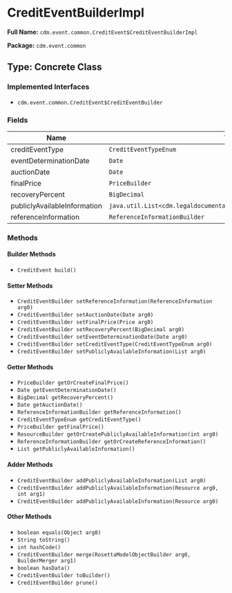 # CreditEventBuilderImpl

**Full Name:** `cdm.event.common.CreditEvent$CreditEventBuilderImpl`

**Package:** `cdm.event.common`

## Type: Concrete Class

### Implemented Interfaces

- `cdm.event.common.CreditEvent$CreditEventBuilder`

### Fields

| Name | Type | Description |
|------|------|-------------|
| creditEventType | `CreditEventTypeEnum` |  |
| eventDeterminationDate | `Date` |  |
| auctionDate | `Date` |  |
| finalPrice | `PriceBuilder` |  |
| recoveryPercent | `BigDecimal` |  |
| publiclyAvailableInformation | `java.util.List<cdm.legaldocumentation.common.Resource$ResourceBuilder>` |  |
| referenceInformation | `ReferenceInformationBuilder` |  |

### Methods

#### Builder Methods

- `CreditEvent build()`

#### Setter Methods

- `CreditEventBuilder setReferenceInformation(ReferenceInformation arg0)`
- `CreditEventBuilder setAuctionDate(Date arg0)`
- `CreditEventBuilder setFinalPrice(Price arg0)`
- `CreditEventBuilder setRecoveryPercent(BigDecimal arg0)`
- `CreditEventBuilder setEventDeterminationDate(Date arg0)`
- `CreditEventBuilder setCreditEventType(CreditEventTypeEnum arg0)`
- `CreditEventBuilder setPubliclyAvailableInformation(List arg0)`

#### Getter Methods

- `PriceBuilder getOrCreateFinalPrice()`
- `Date getEventDeterminationDate()`
- `BigDecimal getRecoveryPercent()`
- `Date getAuctionDate()`
- `ReferenceInformationBuilder getReferenceInformation()`
- `CreditEventTypeEnum getCreditEventType()`
- `PriceBuilder getFinalPrice()`
- `ResourceBuilder getOrCreatePubliclyAvailableInformation(int arg0)`
- `ReferenceInformationBuilder getOrCreateReferenceInformation()`
- `List getPubliclyAvailableInformation()`

#### Adder Methods

- `CreditEventBuilder addPubliclyAvailableInformation(List arg0)`
- `CreditEventBuilder addPubliclyAvailableInformation(Resource arg0, int arg1)`
- `CreditEventBuilder addPubliclyAvailableInformation(Resource arg0)`

#### Other Methods

- `boolean equals(Object arg0)`
- `String toString()`
- `int hashCode()`
- `CreditEventBuilder merge(RosettaModelObjectBuilder arg0, BuilderMerger arg1)`
- `boolean hasData()`
- `CreditEventBuilder toBuilder()`
- `CreditEventBuilder prune()`

